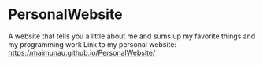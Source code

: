 # PersonalWebsite
A website that tells you a little about me and sums up my favorite things and my programming work
Link to my personal website: https://maimunau.github.io/PersonalWebsite/ 
